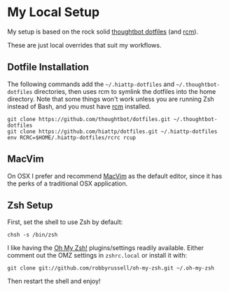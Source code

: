 My Local Setup
==============

My setup is based on the rock solid [thoughtbot dotfiles](https://github.com/thoughtbot/dotfiles) (and [rcm](https://github.com/thoughtbot/rcm)).

These are just local overrides that suit my workflows.

## Dotfile Installation

The following commands add the `~/.hiattp-dotfiles` and  `~/.thoughtbot-dotfiles` directories, then uses rcm to symlink the dotfiles into the home directory. Note that some things won't work unless you are running Zsh instead of Bash, and you must have [rcm](https://github.com/thoughtbot/rcm) installed.

```
git clone https://github.com/thoughtbot/dotfiles.git ~/.thoughtbot-dotfiles
git clone https://github.com/hiattp/dotfiles.git ~/.hiattp-dotfiles
env RCRC=$HOME/.hiattp-dotfiles/rcrc rcup
```

## MacVim

On OSX I prefer and recommend [MacVim](https://github.com/b4winckler/macvim/releases) as the default editor, since it has the perks of a traditional OSX application.

## Zsh Setup

First, set the shell to use Zsh by default:

    chsh -s /bin/zsh

I like having the [Oh My Zsh!](https://github.com/robbyrussell/oh-my-zsh) plugins/settings readily available. Either comment out the OMZ settings in `zshrc.local` or install it with:

    git clone git://github.com/robbyrussell/oh-my-zsh.git ~/.oh-my-zsh

Then restart the shell and enjoy!
